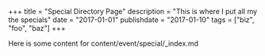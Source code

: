 +++
title = "Special Directory Page"
description = "This is where I put all my the specials"
date = "2017-01-01"
publishdate = "2017-01-10"
tags = ["biz", "foo", "baz"]
+++

Here is some content for content/event/special/_index.md